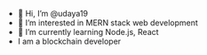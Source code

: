 - 👋 Hi, I’m @udaya19
- 👀 I’m interested in MERN stack web development
- 🌱 I’m currently learning Node.js, React
- I am a blockchain developer


<!---
udaya19/udaya19 is a ✨ special ✨ repository because its `README.md` (this file) appears on your GitHub profile.
You can click the Preview link to take a look at your changes.
--->
